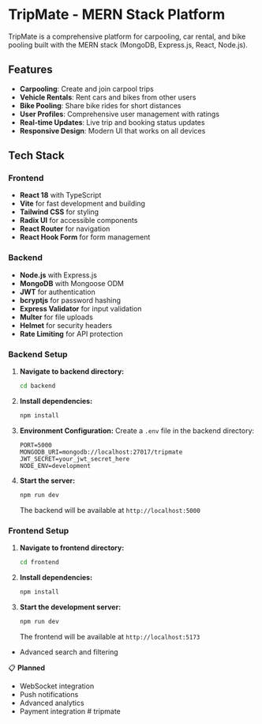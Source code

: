 # TripMate - MERN Stack Platform

TripMate is a comprehensive platform for carpooling, car rental, and bike pooling built with the MERN stack (MongoDB, Express.js, React, Node.js).

##  Features

- **Carpooling**: Create and join carpool trips
- **Vehicle Rentals**: Rent cars and bikes from other users
- **Bike Pooling**: Share bike rides for short distances
- **User Profiles**: Comprehensive user management with ratings
- **Real-time Updates**: Live trip and booking status updates
- **Responsive Design**: Modern UI that works on all devices

##  Tech Stack

### Frontend
- **React 18** with TypeScript
- **Vite** for fast development and building
- **Tailwind CSS** for styling
- **Radix UI** for accessible components
- **React Router** for navigation
- **React Hook Form** for form management

### Backend
- **Node.js** with Express.js
- **MongoDB** with Mongoose ODM
- **JWT** for authentication
- **bcryptjs** for password hashing
- **Express Validator** for input validation
- **Multer** for file uploads
- **Helmet** for security headers
- **Rate Limiting** for API protection


### Backend Setup

1. **Navigate to backend directory:**
   ```bash
   cd backend
   ```

2. **Install dependencies:**
   ```bash
   npm install
   ```

3. **Environment Configuration:**
   Create a `.env` file in the backend directory:
   ```env
   PORT=5000
   MONGODB_URI=mongodb://localhost:27017/tripmate
   JWT_SECRET=your_jwt_secret_here
   NODE_ENV=development
   ```

4. **Start the server:**
   ```bash
   npm run dev
   ```

   The backend will be available at `http://localhost:5000`

### Frontend Setup

1. **Navigate to frontend directory:**
   ```bash
   cd frontend
   ```

2. **Install dependencies:**
   ```bash
   npm install
   ```

3. **Start the development server:**
   ```bash
   npm run dev
   ```

   The frontend will be available at `http://localhost:5173`


- Advanced search and filtering

📋 **Planned**
- WebSocket integration
- Push notifications
- Advanced analytics
- Payment integration 
#   t r i p m a t e 
 
 
